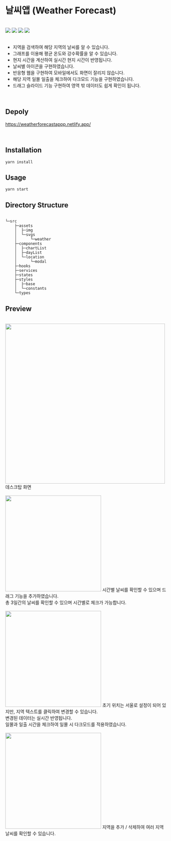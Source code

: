 # 날씨앱 (Weather Forecast)

<br/>
<div>
<img src="https://img.shields.io/badge/React-v18.1.0-5dd4f2"/>
<img src="https://img.shields.io/badge/TypeScript-v4.4.2-2f74c0"/>
<img src="https://img.shields.io/badge/Recoil-v0.7.3 alpha 2-3578e5"/>
<img src="https://img.shields.io/badge/Sass-v1.51.0-c66394"/>
</div>
<br/>

<ul>
<li>지역을 검색하여 해당 지역의 날씨를 알 수 있습니다.</li>
<li>그래프를 이용해 평균 온도와 강수확률을 알 수 있습니다.</li>
<li>현지 시간을 계산하여 실시간 현지 시간이 반영됩니다.</li>
<li>날씨별 아이콘을 구현하였습니다.</li>
<li>반응형 웹을 구현하여 모바일에서도 화면이 잘리지 않습니다.</li>
<li>해당 지역 일몰 일출을 체크하여 다크모드 기능을 구현하였습니다.</li>
<li>드래그 슬라이드 기능 구현하여 영역 밖 데이터도 쉽게 확인이 됩니다.</li>
</ul>

<br/>

## Depoly

https://weatherforecastappp.netlify.app/

<br/>

## Installation

```
yarn install
```

## Usage

```
yarn start
```

## Directory Structure

```

└─src
    ├─assets
    │  ├─img
    │  └─svgs
    │      └─weather
    ├─components
    │  ├─chartList
    │  ├─dayList
    │  └─location
    │      └─modal
    ├─hooks
    ├─services
    ├─states
    ├─styles
    │  ├─base
    │  └─constants
    └─types

```


## Preview
<br/>
<img src="https://user-images.githubusercontent.com/98396758/178940065-215a2957-b4a5-4bda-8369-f33c45de8cba.PNG" width="500" />
데스크탑 화면
<br/>
<br/>
<img src="https://user-images.githubusercontent.com/98396758/178940392-c8a47f0e-4454-433f-bfe7-10cd1f8e300e.gif" width="300" />
시간별 날씨를 확인할 수 있으며 드래그 기능을 추가하였습니다.<br/>
총 3일간의 날씨를 확인할 수 있으며 시간별로 체크가 가능합니다.
<br/>
<br/>
<img src="https://user-images.githubusercontent.com/98396758/178940456-a36e75a5-fa02-439e-b42e-2ff4c4e4569b.gif" width="300" />
초기 위치는 서울로 설정이 되어 있지만, 지역 텍스트를 클릭하여 변경할 수 있습니다.<br/>
변경된 데이터는 실시간 반영됩니다.<br/>
일몰과 일출 시간을 체크하여 일몰 시 다크모드를 적용하였습니다.
<br/>
<br/>
<img src="https://user-images.githubusercontent.com/98396758/178940580-d3966f78-f921-4aa7-b898-241ca2aa3bf8.gif" width="300" />
지역을 추가 / 삭제하여 여러 지역 날씨를 확인할 수 있습니다.